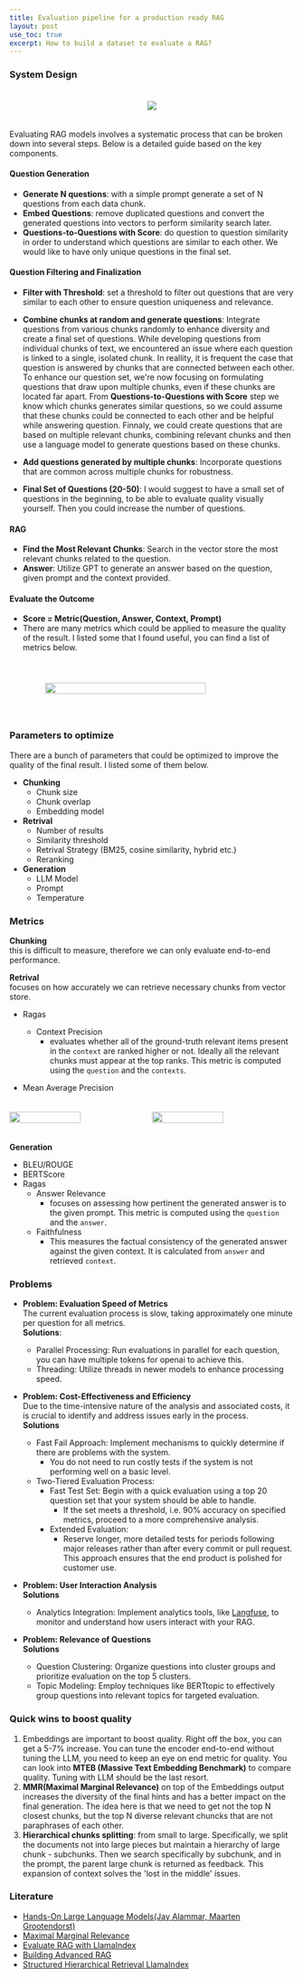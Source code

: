 ```yaml
---
title: Evaluation pipeline for a production ready RAG
layout: post
use_toc: true
excerpt: How to build a dataset to evaluate a RAG?
---
```

### System Design

<div style="display: flex; justify-content: center; padding-top: 20px; padding-bottom: 20px;">
    <img src="{{ site.baseurl }}/images/LLMOps/system_design.png">
</div>

Evaluating RAG models involves a systematic process that can be broken down into several steps. Below is a detailed guide based on the key components.

#### Question Generation
- **Generate N questions**: with a simple prompt generate a set of N questions from each data chunk.
- **Embed Questions**: remove duplicated questions and convert the generated questions into vectors to perform similarity search later.
- **Questions-to-Questions with Score**: do question to question similarity in order to understand which questions are similar to each other. We would like to have only unique questions in the final set.

#### Question Filtering and Finalization
- **Filter with Threshold**: set a threshold to filter out questions that are very similar to each other to ensure question uniqueness and relevance.
- **Combine chunks at random and generate questions**: Integrate questions from various chunks randomly to enhance diversity and create a final set of questions.
While developing questions from individual chunks of text, we encountered an issue where each question is linked to a single, isolated chunk. 
In reallity, it is frequent the case that question is answered by chunks that are connected between each other. To enhance our question set, we're now focusing on formulating questions that draw upon multiple chunks, even if these chunks are located far apart. 
From **Questions-to-Questions with Score** step we know which chunks generates similar questions, so we could assume that these chunks could be connected to each other and be helpful while answering question. 
Finnaly, we could create questions that are based on multiple relevant chunks, combining relevant chunks and then use a language model to generate questions based on these chunks.

- **Add questions generated by multiple chunks**: Incorporate questions that are common across multiple chunks for robustness.
- **Final Set of Questions (20-50)**: I would suggest to have a small set of questions in the beginning, to be able to evaluate quality visually yourself. Then you could increase the number of questions.

#### RAG

- **Find the Most Relevant Chunks**: Search in the vector store the most relevant chunks related to the question.
- **Answer**: Utilize GPT to generate an answer based on the question, given prompt and the context provided.

#### Evaluate the Outcome

- **Score = Metric(Question, Answer, Context, Prompt)**
- There are many metrics which could be applied to measure the quality of the result. I listed some that I found useful, you can find a list of metrics below.

<div style="display: flex; justify-content: center; padding-top: 40px; padding-bottom: 40px;">
    <img src="{{ site.baseurl }}/images/LLMOps/dashboard.png" style="width: 75%;"/>
</div>

### Parameters to optimize
There are a bunch of parameters that could be optimized to improve the quality of the final result. I listed some of them below.
- **Chunking**
  - Chunk size
  - Chunk overlap
  - Embedding model
- **Retrival**
  - Number of results
  - Similarity threshold
  - Retrival Strategy (BM25, cosine similarity, hybrid etc.)
  - Reranking
- **Generation**
  - LLM Model
  - Prompt
  - Temperature

### Metrics
**Chunking**   
this is difficult to measure, therefore we can only evaluate end-to-end performance. 

**Retrival**   
focuses on how accurately we can retrieve necessary chunks from vector store.
- Ragas
  - Context Precision
    - evaluates whether all of the ground-truth relevant items present in the `context` are ranked higher or not. Ideally all the relevant chunks must appear at the top ranks. This metric is computed using the `question` and the `contexts`.

- Mean Average Precision

<div style="display: flex; justify-content: center; padding-top: 20px; padding-bottom: 20px;">
    <img src="{{ site.baseurl }}/images/LLMOps/retrival2.png" style="width: 50%;"/>
    <img src="{{ site.baseurl }}/images/LLMOps/retrival.png" style="width: 50%;"/>
</div>

**Generation**
- BLEU/ROUGE
- BERTScore
- Ragas
  - Answer Relevance 
    - focuses on assessing how pertinent the generated answer is to the given prompt. This metric is computed using the `question` and the `answer`.     
  - Faithfulness
    - This measures the factual consistency of the generated answer against the given context. It is calculated from `answer` and retrieved `context`.

### Problems
- **Problem: Evaluation Speed of Metrics**   
The current evaluation process is slow, taking approximately one minute per question for all metrics.   
**Solutions**:
  - Parallel Processing: Run evaluations in parallel for each question, you can have multiple tokens for openai to achieve this.
  - Threading: Utilize threads in newer models to enhance processing speed.

- **Problem: Cost-Effectiveness and Efficiency**   
Due to the time-intensive nature of the analysis and associated costs, it is crucial to identify and address issues early in the process.   
**Solutions**
  - Fast Fail Approach: Implement mechanisms to quickly determine if there are problems with the system. 
    - You do not need to run costly tests if the system is not performing well on a basic level. 
  - Two-Tiered Evaluation Process:
    - Fast Test Set: Begin with a quick evaluation using a top 20 question set that your system should be able to handle.
      - If the set meets a threshold, i.e. 90% accuracy on specified metrics, proceed to a more comprehensive analysis.
    - Extended Evaluation:
      - Reserve longer, more detailed tests for periods following major releases rather than after every commit or pull request. This approach ensures that the end product is polished for customer use.

- **Problem: User Interaction Analysis**   
**Solutions**
  - Analytics Integration: Implement analytics tools, like [Langfuse](https://langfuse.com/), to monitor and understand how users interact with your RAG.

- **Problem: Relevance of Questions**    
**Solutions**
  - Question Clustering: Organize questions into cluster groups and prioritize evaluation on the top 5 clusters.
  - Topic Modeling: Employ techniques like BERTtopic to effectively group questions into relevant topics for targeted evaluation.

### Quick wins to boost quality
1. Embeddings are important to boost quality. Right off the box, you can get a 5-7% increase. You can tune the encoder end-to-end without tuning the LLM, you need to keep an eye on end metric for quality. You can look into **MTEB (Massive Text Embedding Benchmark)** to compare quality. Tuning with LLM should be the last resort.
2. **MMR(Maximal Marginal Relevance)** on top of the Embeddings output increases the diversity of the final hints and has a better impact on the final generation. The idea here is that we need to get not the top N closest chunks, but the top N diverse relevant chuncks that are not paraphrases of each other.
3. **Hierarchical chunks splitting**: from small to large. Specifically, we split the documents not into large pieces but maintain a hierarchy of large chunk - subchunks. Then we search specifically by subchunk, and in the prompt, the parent large chunk is returned as feedback. This expansion of context solves the 'lost in the middle' issues. 


### Literature 
- [Hands-On Large Language Models(Jay Alammar, Maarten Grootendorst)](https://learning.oreilly.com/api/v1/continue/9781098150952/)
- [Maximal Marginal Relevance](https://python.langchain.com/docs/modules/model_io/prompts/example_selector_types/mmr)
- [Evaluate RAG with LlamaIndex](https://github.com/openai/openai-cookbook/blob/main/examples/evaluation/Evaluate_RAG_with_LlamaIndex.ipynb)
- [Building Advanced RAG](https://blog.llamaindex.ai/a-cheat-sheet-and-some-recipes-for-building-advanced-rag-803a9d94c41b)
- [Structured Hierarchical Retrieval LlamaIndex](https://github.com/run-llama/llama_index/blob/main/docs/examples/query_engine/multi_doc_auto_retrieval/multi_doc_auto_retrieval.ipynb)